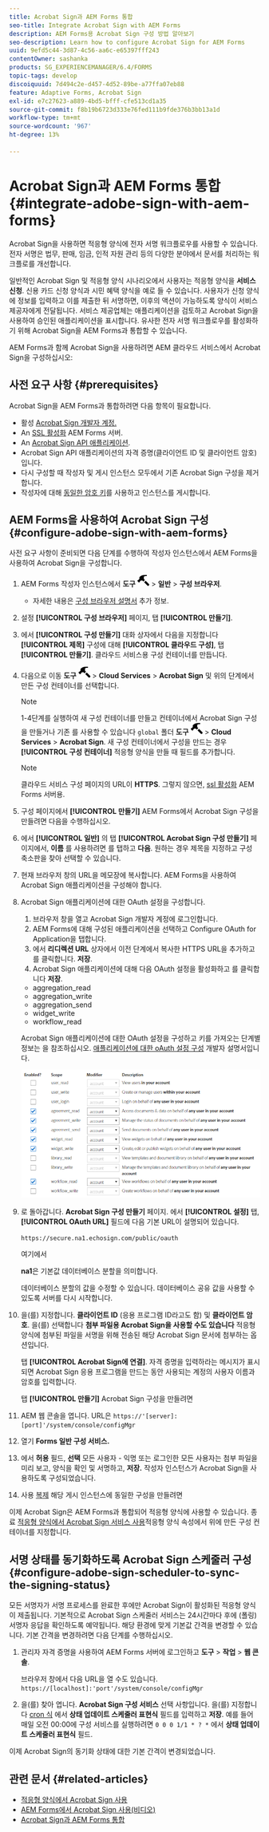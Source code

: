 ```yaml
---
title: Acrobat Sign과 AEM Forms 통합
seo-title: Integrate Acrobat Sign with AEM Forms
description: AEM Forms용 Acrobat Sign 구성 방법 알아보기
seo-description: Learn how to configure Acrobat Sign for AEM Forms
uuid: 9efd5c44-3d87-4c56-aa6c-e65397fff243
contentOwner: sashanka
products: SG_EXPERIENCEMANAGER/6.4/FORMS
topic-tags: develop
discoiquuid: 7d494c2e-d457-4d52-89be-a77ffa07eb88
feature: Adaptive Forms, Acrobat Sign
exl-id: e7c27623-a889-4bd5-bfff-cfe513cd1a35
source-git-commit: f8b19b6723d333e76fed111b9fde376b3bb13a1d
workflow-type: tm+mt
source-wordcount: '967'
ht-degree: 13%

---
```


# Acrobat Sign과 AEM Forms 통합 {#integrate-adobe-sign-with-aem-forms}

Acrobat Sign을 사용하면 적응형 양식에 전자 서명 워크플로우를 사용할 수 있습니다. 전자 서명은 법무, 판매, 임금, 인적 자원 관리 등의 다양한 분야에서 문서를 처리하는 워크플로를 개선합니다.

일반적인 Acrobat Sign 및 적응형 양식 시나리오에서 사용자는 적응형 양식을 **서비스 신청**. 신용 카드 신청 양식과 시민 혜택 양식을 예로 들 수 있습니다. 사용자가 신청 양식에 정보를 입력하고 이를 제출한 뒤 서명하면, 이후의 액션이 가능하도록 양식이 서비스 제공자에게 전달됩니다. 서비스 제공업체는 애플리케이션을 검토하고 Acrobat Sign을 사용하여 승인된 애플리케이션을 표시합니다. 유사한 전자 서명 워크플로우를 활성화하기 위해 Acrobat Sign을 AEM Forms과 통합할 수 있습니다.

AEM Forms과 함께 Acrobat Sign을 사용하려면 AEM 클라우드 서비스에서 Acrobat Sign을 구성하십시오:

## 사전 요구 사항 {#prerequisites}

Acrobat Sign을 AEM Forms과 통합하려면 다음 항목이 필요합니다.

* 활성 [Acrobat Sign 개발자 계정.](https://acrobat.adobe.com/us/en/why-adobe/developer-form.html)
* An [SSL 활성화](/help/sites-administering/ssl-by-default.md) AEM Forms 서버.
* An [Acrobat Sign API 애플리케이션](https://www.adobe.io/apis/documentcloud/sign/docs.html#!adobedocs/adobe-sign/master/gstarted/create_app.md).
* Acrobat Sign API 애플리케이션의 자격 증명(클라이언트 ID 및 클라이언트 암호)입니다.
* 다시 구성할 때 작성자 및 게시 인스턴스 모두에서 기존 Acrobat Sign 구성을 제거합니다.
* 작성자에 대해 [동일한 암호 키](/help/sites-administering/security-checklist.md#make-sure-you-properly-replicate-encryption-keys-when-needed)를 사용하고 인스턴스를 게시합니다.

## AEM Forms을 사용하여 Acrobat Sign 구성 {#configure-adobe-sign-with-aem-forms}

사전 요구 사항이 준비되면 다음 단계를 수행하여 작성자 인스턴스에서 AEM Forms을 사용하여 Acrobat Sign을 구성합니다.

1. AEM Forms 작성자 인스턴스에서 **도구** ![망치](assets/hammer.png) > **일반** > **구성 브라우저**.
   * 자세한 내용은 [구성 브라우저 설명서](/help/sites-administering/configurations.md) 추가 정보.
1. 설정 **[!UICONTROL 구성 브라우저]** 페이지, 탭 **[!UICONTROL 만들기]**.
1. 에서 **[!UICONTROL 구성 만들기]** 대화 상자에서 다음을 지정합니다 **[!UICONTROL 제목]** 구성에 대해 **[!UICONTROL 클라우드 구성]**, 탭 **[!UICONTROL 만들기]**. 클라우드 서비스용 구성 컨테이너를 만듭니다.
1. 다음으로 이동 **도구** ![망치](assets/hammer.png) > **Cloud Services** > **Acrobat Sign** 및 위의 단계에서 만든 구성 컨테이너를 선택합니다.

   >[!NOTE]
   >
   >1-4단계를 실행하여 새 구성 컨테이너를 만들고 컨테이너에서 Acrobat Sign 구성을 만들거나 기존 를 사용할 수 있습니다 `global` 폴더 **도구** ![망치](assets/hammer.png) > **Cloud Services** > **Acrobat Sign**. 새 구성 컨테이너에서 구성을 만드는 경우 **[!UICONTROL 구성 컨테이너]** 적응형 양식을 만들 때 필드를 추가합니다.

   >[!NOTE]
   클라우드 서비스 구성 페이지의 URL이 **HTTPS**. 그렇지 않으면, [ssl 활성화](/help/sites-administering/ssl-by-default.md) AEM Forms 서버용.

1. 구성 페이지에서 **[!UICONTROL 만들기]** AEM Forms에서 Acrobat Sign 구성을 만들려면 다음을 수행하십시오.
1. 에서 **[!UICONTROL 일반]** 의 탭 **[!UICONTROL Acrobat Sign 구성 만들기]** 페이지에서, **이름** 를 사용하려면 를 탭하고 **다음**. 원하는 경우 제목을 지정하고 구성 축소판을 찾아 선택할 수 있습니다.

1. 현재 브라우저 창의 URL을 메모장에 복사합니다. AEM Forms을 사용하여 Acrobat Sign 애플리케이션을 구성해야 합니다.

1. Acrobat Sign 애플리케이션에 대한 OAuth 설정을 구성합니다.

   1. 브라우저 창을 열고 Acrobat Sign 개발자 계정에 로그인합니다.
   1. AEM Forms에 대해 구성된 애플리케이션을 선택하고 Configure OAuth for Application을 탭합니다.
   1. 에서 **리디렉션 URL** 상자에서 이전 단계에서 복사한 HTTPS URL을 추가하고 를 클릭합니다. **저장**.
   1. Acrobat Sign 애플리케이션에 대해 다음 OAuth 설정을 활성화하고 를 클릭합니다 **저장**.
   * aggregation_read
   * aggregation_write
   * aggregation_send
   * widget_write
   * workflow_read

   Acrobat Sign 애플리케이션에 대한 OAuth 설정을 구성하고 키를 가져오는 단계별 정보는 을 참조하십시오. [애플리케이션에 대한 oAuth 설정 구성](https://www.adobe.io/apis/documentcloud/sign/docs.html#!adobedocs/adobe-sign/master/gstarted/configure_oauth.md) 개발자 설명서입니다.

   ![OAuth Config](assets/oauthconfig_new.png)

1. 로 돌아갑니다. **Acrobat Sign 구성 만들기** 페이지. 에서 **[!UICONTROL 설정]** 탭, **[!UICONTROL OAuth URL]** 필드에 다음 기본 URL이 설명되어 있습니다.

   `https://secure.na1.echosign.com/public/oauth`

   여기에서

   **na1**&#x200B;은 기본값 데이터베이스 분할을 의미합니다.

   데이터베이스 분할의 값을 수정할 수 있습니다. 데이터베이스 공유 값을 사용할 수 있도록 서버를 다시 시작합니다.

1. 을(를) 지정합니다. **클라이언트 ID** (응용 프로그램 ID라고도 함) 및 **클라이언트 암호**. 을(를) 선택합니다 **첨부 파일용 Acrobat Sign을 사용할 수도 있습니다** 적응형 양식에 첨부된 파일을 서명을 위해 전송된 해당 Acrobat Sign 문서에 첨부하는 옵션입니다.

   탭 **[!UICONTROL Acrobat Sign에 연결]**. 자격 증명을 입력하라는 메시지가 표시되면 Acrobat Sign 응용 프로그램을 만드는 동안 사용되는 계정의 사용자 이름과 암호를 입력합니다.

   탭 **[!UICONTROL 만들기]** Acrobat Sign 구성을 만들려면

1. AEM 웹 콘솔을 엽니다. URL은 `https://'[server]:[port]'/system/console/configMgr`
1. 열기 **Forms 일반 구성 서비스.**
1. 에서 **허용** 필드, **선택** 모든 사용자 - 익명 또는 로그인한 모든 사용자는 첨부 파일을 미리 보고, 양식을 확인 및 서명하고, **저장.** 작성자 인스턴스가 Acrobat Sign을 사용하도록 구성되었습니다.
1. 사용 [복제](/help/sites-deploying/replication.md) 해당 게시 인스턴스에 동일한 구성을 만들려면

이제 Acrobat Sign은 AEM Forms과 통합되어 적응형 양식에 사용할 수 있습니다. 종료 [적응형 양식에서 Acrobat Sign 서비스 사용](../../forms/using/working-with-adobe-sign.md#configure-adobe-sign-for-an-adaptive-form)적응형 양식 속성에서 위에 만든 구성 컨테이너를 지정합니다.

## 서명 상태를 동기화하도록 Acrobat Sign 스케줄러 구성 {#configure-adobe-sign-scheduler-to-sync-the-signing-status}

모든 서명자가 서명 프로세스를 완료한 후에만 Acrobat Sign이 활성화된 적응형 양식이 제출됩니다. 기본적으로 Acrobat Sign 스케줄러 서비스는 24시간마다 후에 (폴링) 서명자 응답을 확인하도록 예약됩니다. 해당 환경에 맞게 기본값 간격을 변경할 수 있습니다. 기본 간격을 변경하려면 다음 단계를 수행하십시오.

1. 관리자 자격 증명을 사용하여 AEM Forms 서버에 로그인하고 **도구** > **작업** > **웹 콘솔**.

   브라우저 창에서 다음 URL을 열 수도 있습니다.
   `https://[localhost]:'port'/system/console/configMgr`

1. 을(를) 찾아 엽니다. **Acrobat Sign 구성 서비스** 선택 사항입니다. 을(를) 지정합니다 [cron 식](https://en.wikipedia.org/wiki/Cron#CRON_expression) 에서 **상태 업데이트 스케줄러 표현식** 필드를 입력하고 **저장**. 예를 들어 매일 오전 00:00에 구성 서비스를 실행하려면 `0 0 0 1/1 * ? *` 에서 **상태 업데이트 스케줄러 표현식** 필드.

이제 Acrobat Sign의 동기화 상태에 대한 기본 간격이 변경되었습니다.

## 관련 문서 {#related-articles}

* [적응형 양식에서 Acrobat Sign 사용](../../forms/using/working-with-adobe-sign.md)
* [AEM Forms에서 Acrobat Sign 사용(비디오)](https://helpx.adobe.com/experience-manager/kt/forms/using/adobe-sign-integration-feature-video.html)
* [Acrobat Sign과 AEM Forms 통합](../../forms/using/adobe-sign-integration-adaptive-forms.md)
